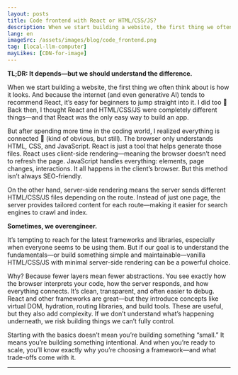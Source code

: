```yaml
---
layout: posts
title: Code frontend with React or HTML/CSS/JS? 
description: When we start building a website, the first thing we often think about is how it looks. And because the internet (and even generative AI) tends to recommend React, it’s easy for beginners to jump straight into it. 
lang: en
imageSrc: /assets/images/blog/code_frontend.png
tag: [local-llm-computer]
mayLikes: [CDN-for-image]
---
```


**TL;DR: It depends—but we should understand the difference.**

When we start building a website, the first thing we often think about is how it looks. And because the internet (and even generative AI) tends to recommend React, it’s easy for beginners to jump straight into it. I did too 🙈
Back then, I thought React and HTML/CSS/JS were completely different things—and that React was the only easy way to build an app.

But after spending more time in the coding world, I realized everything is connected 🤣 (kind of obvious, but still). The browser only understands HTML, CSS, and JavaScript. React is just a tool that helps generate those files.
React uses client-side rendering—meaning the browser doesn’t need to refresh the page. JavaScript handles everything: elements, page changes, interactions. It all happens in the client’s browser. But this method isn’t always SEO-friendly.

On the other hand, server-side rendering means the server sends different HTML/CSS/JS files depending on the route. Instead of just one page, the server provides tailored content for each route—making it easier for search engines to crawl and index.

**Sometimes, we overengineer.**

It’s tempting to reach for the latest frameworks and libraries, especially when everyone seems to be using them. But if our goal is to understand the fundamentals—or build something simple and maintainable—vanilla HTML/CSS/JS with minimal server-side rendering can be a powerful choice.

Why? Because fewer layers mean fewer abstractions. You see exactly how the browser interprets your code, how the server responds, and how everything connects. It’s clean, transparent, and often easier to debug.
React and other frameworks are great—but they introduce concepts like virtual DOM, hydration, routing libraries, and build tools. These are useful, but they also add complexity. If we don’t understand what’s happening underneath, we risk building things we can’t fully control.

Starting with the basics doesn’t mean you’re building something “small.” It means you’re building something intentional. And when you’re ready to scale, you’ll know exactly why you’re choosing a framework—and what trade-offs come with it.

---